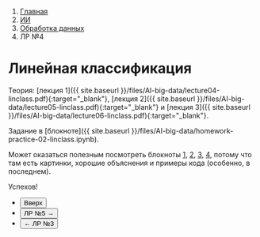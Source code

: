 <ol class="breadcrumb">
  <li class="breadcrumb-item"><a href="{{ site.baseurl }}">Главная</a></li>
  <li class="breadcrumb-item"><a href="{{ site.baseurl }}/artificial-intelligence/index.html">ИИ</a></li>
  <li class="breadcrumb-item"><a href="{{ site.baseurl }}/artificial-intelligence/big-data/index.html">Обработка данных</a></li>
  <li class="breadcrumb-item active">ЛР №4</li>
</ol>

# Линейная классификация

Теория: [лекция 1]({{ site.baseurl }}/files/AI-big-data/lecture04-linclass.pdf){:target="_blank"}, [лекция 2]({{ site.baseurl }}/files/AI-big-data/lecture05-linclass.pdf){:target="_blank"} и [лекция 3]({{ site.baseurl }}/files/AI-big-data/lecture06-linclass.pdf){:target="_blank"}.

Задание в [блокноте]({{ site.baseurl }}/files/AI-big-data/homework-practice-02-linclass.ipynb).

Может оказаться полезным посмотреть блокноты [1](https://github.com/esokolov/ml-course-hse/blob/master/2016-fall/seminars/sem04-linclass.ipynb), [2](https://github.com/esokolov/ml-course-hse/blob/master/2016-fall/seminars/sem05-linclass-viz.ipynb), [3](https://github.com/esokolov/ml-course-hse/blob/master/2016-fall/seminars/sem05-linclass.pdf), [4](https://github.com/esokolov/ml-course-hse/blob/master/2016-fall/seminars/sem06-texts.ipynb), потому что там есть картинки, хорошие объяснения и примеры кода (особенно, в последнем).

Успехов!


<div class="row">
  <div class="col-lg-12">
    <ul class="list-unstyled">
      <li class="float-end">
        <button type="button" class="btn btn-outline-primary" onclick="window.location.href='#линейная-классификация';">Вверх</button>
      </li>
      <li  class="float-end">
       <button type="button" class="btn btn-primary" onclick="window.location.href='{{ site.baseurl }}/artificial-intelligence/big-data/labs/lab5.html';">ЛР №5 →</button>
     </li>
      <li>
        <button type="button" class="btn btn-primary" onclick="window.location.href='{{ site.baseurl }}/artificial-intelligence/big-data/labs/lab3.html';">← ЛР №3</button>
      </li>
    </ul>
  </div>
</div>